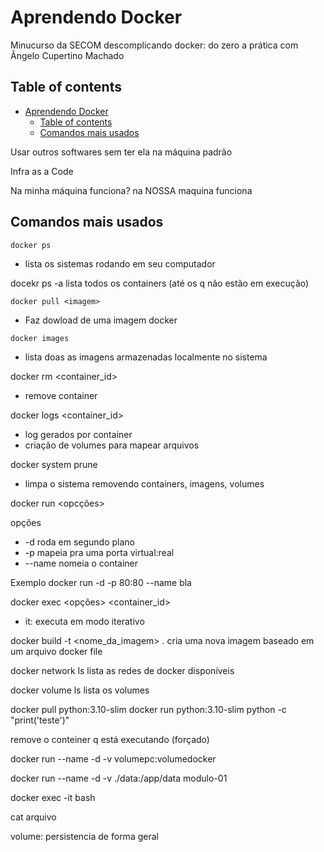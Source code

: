 # Aprendendo Docker

Minucurso da SECOM descomplicando docker: do zero a prática com Ângelo Cupertino Machado

## Table of contents
- [Aprendendo Docker](#aprendendo-docker)
  - [Table of contents](#table-of-contents)
  - [Comandos mais usados](#comandos-mais-usados)

Usar outros softwares sem ter ela na máquina padrão

Infra as a Code

Na minha máquina funciona? na NOSSA maquina funciona

## Comandos mais usados

```docker ps```
- lista os sistemas rodando em seu computador

docekr ps -a 
lista todos os containers (até os q não estão em execução)

```docker pull <imagem>```
- Faz dowload de uma imagem docker 

```docker images```
- lista doas as imagens armazenadas localmente no sistema

docker rm <container_id>
- remove container

docker logs <container_id>
- log gerados por container
- criação de volumes para mapear arquivos

docker system prune
- limpa o sistema removendo containers, imagens, volumes

docker run <opcções> <imagens>

opções
- -d roda em segundo plano
- -p mapeia pra uma porta virtual:real
- --name nomeia o container

Exemplo docker run -d -p 80:80 --name bla

docker exec <opções> <container_id> <comando>

- it: executa em modo iterativo

docker build -t <nome_da_imagem> .
cria uma nova imagem baseado em um arquivo docker file

docker network ls
lista as redes de docker disponíveis

docker volume ls
lista os volumes

docker pull python:3.10-slim
docker run python:3.10-slim python -c "print('teste')"

remove o conteiner q está executando (forçado)

docker run --name <nomecontainer> -d -v volumepc:volumedocker <nomeimagem>

docker run --name <nomecontainer> -d -v ./data:/app/data modulo-01

docker exec -it <nomecontainer> bash

cat arquivo

volume: persistencia de forma geral

